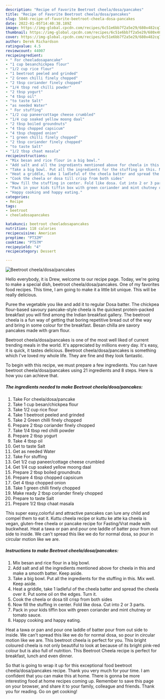 ```yaml
---
description: "Recipe of Favorite Beetroot cheela/dosa/pancakes"
title: "Recipe of Favorite Beetroot cheela/dosa/pancakes"
slug: 5848-recipe-of-favorite-beetroot-cheela-dosa-pancakes
date: 2022-01-05T14:40:38.189Z
image: https://img-global.cpcdn.com/recipes/6c51e6bb7f2a5e29/680x482cq70/beetroot-cheeladosapancakes-recipe-main-photo.jpg
thumbnail: https://img-global.cpcdn.com/recipes/6c51e6bb7f2a5e29/680x482cq70/beetroot-cheeladosapancakes-recipe-main-photo.jpg
cover: https://img-global.cpcdn.com/recipes/6c51e6bb7f2a5e29/680x482cq70/beetroot-cheeladosapancakes-recipe-main-photo.jpg
author: Derek Richardson
ratingvalue: 4.5
reviewcount: 44007
recipeingredient:
- " For cheeladosapancake"
- "1 cup besanchickpea flour"
- "1/2 cup rice flour"
- "1 beetroot peeled and grinded"
- "2 Green chilli finely chopped"
- "2 tbsp coriander finely chopped"
- "1/4 tbsp red chilli powder"
- "2 tbsp yogurt"
- "4 tbsp oil"
- "to taste Salt"
- "as needed Water"
- " For stuffing"
- "1/2 cup paneercottage cheese crumbled"
- "1/4 cup soaked yellow moong daal"
- "2 tbsp boiled groundnuts"
- "4 tbsp chopped capsicum"
- "4 tbsp chopped onion"
- "1 green chilli finely chopped"
- "2 tbsp coriander finely chopped"
- "to taste Salt"
- "1/2 tbsp chaat masala"
recipeinstructions:
- "Mix besan and rice flour in a big bowl."
- "Add salt and all the ingredients mentioned above for cheela in this and make a smooth batter. Keep aside."
- "Take a big bowl. Put all the ingredients for the stuffing in this. Mix well. Keep aside."
- "Heat a griddle, take 1 ladleful of the cheela batter and spread the cheela over it. Put some oil on the edges. Turn it."
- "Cook the cheela or dosa till crisp from both sides"
- "Now fill the stuffing in center. Fold like dosa. Cut into 2 or 3 parts."
- "Pack in your kids tiffin box with green coriander and mint chutney or tomato sauce."
- "Happy cooking and happy eating."
categories:
- Recipe
tags:
- beetroot
- cheeladosapancakes

katakunci: beetroot cheeladosapancakes 
nutrition: 118 calories
recipecuisine: American
preptime: "PT32M"
cooktime: "PT57M"
recipeyield: "4"
recipecategory: Dessert

---
```



![Beetroot cheela/dosa/pancakes](https://img-global.cpcdn.com/recipes/6c51e6bb7f2a5e29/680x482cq70/beetroot-cheeladosapancakes-recipe-main-photo.jpg)

Hello everybody, it is Drew, welcome to our recipe page. Today, we're going to make a special dish, beetroot cheela/dosa/pancakes. One of my favorites food recipes. This time, I am going to make it a little bit unique. This will be really delicious.

Puree the vegetable you like and add it to regular Dosa batter. The chickpea flour-based savoury pancake-style cheela is the quickest protein-packed breakfast you will find among the Indian breakfast gallery. The beetroot cheela is a fun way of getting that boring repetitive bread out of the way and bring in some colour for the breakfast. Besan chilla are savory pancakes made with gram flour.

Beetroot cheela/dosa/pancakes is one of the most well liked of current trending meals in the world. It's appreciated by millions every day. It's easy, it is quick, it tastes delicious. Beetroot cheela/dosa/pancakes is something which I've loved my whole life. They are fine and they look fantastic.


To begin with this recipe, we must prepare a few ingredients. You can have beetroot cheela/dosa/pancakes using 21 ingredients and 8 steps. Here is how you can achieve that.

<!--inarticleads1-->

##### The ingredients needed to make Beetroot cheela/dosa/pancakes:

1. Take  For cheela/dosa/pancake
1. Take 1 cup besan/chickpea flour
1. Take 1/2 cup rice flour
1. Take 1 beetroot peeled and grinded
1. Take 2 Green chilli finely chopped
1. Prepare 2 tbsp coriander finely chopped
1. Take 1/4 tbsp red chilli powder
1. Prepare 2 tbsp yogurt
1. Take 4 tbsp oil
1. Get to taste Salt
1. Get as needed Water
1. Take  For stuffing
1. Get 1/2 cup paneer/cottage cheese crumbled
1. Get 1/4 cup soaked yellow moong daal
1. Prepare 2 tbsp boiled groundnuts
1. Prepare 4 tbsp chopped capsicum
1. Get 4 tbsp chopped onion
1. Take 1 green chilli finely chopped
1. Make ready 2 tbsp coriander finely chopped
1. Prepare to taste Salt
1. Prepare 1/2 tbsp chaat masala


This super easy,colorful and attractive pancakes can lure any child and compel them to eat it. Kuttu cheela recipe or kuttu ke atte ka cheela is vegan, gluten-free cheela or pancake recipe for Fasting/Vrat made with buckwheat. Heat a tawa or pan and pour one laddle of batter pour from out side to inside. We can&#39;t spread this like we do for normal dosa, so pour in circular motion like we are. 

<!--inarticleads2-->

##### Instructions to make Beetroot cheela/dosa/pancakes:

1. Mix besan and rice flour in a big bowl.
1. Add salt and all the ingredients mentioned above for cheela in this and make a smooth batter. Keep aside.
1. Take a big bowl. Put all the ingredients for the stuffing in this. Mix well. Keep aside.
1. Heat a griddle, take 1 ladleful of the cheela batter and spread the cheela over it. Put some oil on the edges. Turn it.
1. Cook the cheela or dosa till crisp from both sides
1. Now fill the stuffing in center. Fold like dosa. Cut into 2 or 3 parts.
1. Pack in your kids tiffin box with green coriander and mint chutney or tomato sauce.
1. Happy cooking and happy eating.


Heat a tawa or pan and pour one laddle of batter pour from out side to inside. We can&#39;t spread this like we do for normal dosa, so pour in circular motion like we are. This beetroot cheela is perfect for you. This bright coloured cheela is not only beautiful to look at because of its bright pink-red colour but is also full of nutrition. This Beetroot Cheela recipe is perfect for breakfast, lunch and even dinner. 

So that is going to wrap it up for this exceptional food beetroot cheela/dosa/pancakes recipe. Thank you very much for your time. I am confident that you can make this at home. There is gonna be more interesting food at home recipes coming up. Remember to save this page on your browser, and share it to your family, colleague and friends. Thank you for reading. Go on get cooking!
